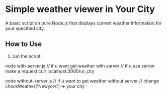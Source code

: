 # Simple weather viewer in Your City  

A basic script  on pure Node.js that displays current weather information for your specified city. 

## How to Use

1. run the script:

node with-server.js 
// if u want get weather with server
// if u use server make a request curl localhost:3000/ur_city

node without-server.js 
// if u want to get weather without server
// change checkWeather('Newyork') => your city 

